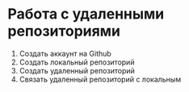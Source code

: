 # **Работа с удаленными репозиториями**
1. Создать аккаунт на Github
2. Создать локальный репозиторий
3. Создать удаленный репозиторий
4. Связать удаленный репозиторий с локальным
